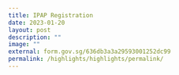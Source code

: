 ```yaml
---
title: IPAP Registration
date: 2023-01-20
layout: post
description: ""
image: ""
external: form.gov.sg/636db3a3a29593001252dc99
permalink: /highlights/highlights/permalink/
---
```


